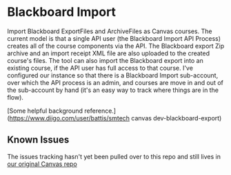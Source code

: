 # Blackboard Import

Import Blackboard ExportFiles and ArchiveFiles as Canvas courses. The current model is that a single API user (the Blackboard Import API Process) creates all of the course components via the API. The Blackboard export Zip archive and an import receipt XML file are also uploaded to the created course's files. The tool can also import the Blackboard export into an existing course, if the API user has full access to that course. I've configured our instance so that there is a Blackboard Import sub-account, over which the API process is an admin, and courses are move in and out of the sub-account by hand (it's an easy way to track where things are in the flow).

[Some helpful background reference.](https://www.diigo.com/user/battis/smtech canvas dev-blackboard-export)

## Known Issues

The issues tracking hasn't yet been pulled over to this repo and still lives in [our original Canvas repo](https://github.com/smtech/canvas/issues?milestone=4)
